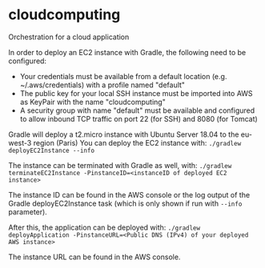 # cloudcomputing
Orchestration for a cloud application

In order to deploy an EC2 instance with Gradle, the following need to be configured:
- Your credentials must be available from a default location (e.g. ~/.aws/credentials) with a profile named "default"
- The public key for your local SSH instance must be imported into AWS as KeyPair with the name "cloudcomputing"
- A security group with name "default" must be available and configured to allow inbound TCP traffic on port 22 (for SSH) and 8080 (for Tomcat)

Gradle will deploy a t2.micro instance with Ubuntu Server 18.04 to the eu-west-3 region (Paris)
You can deploy the EC2 instance with:
`./gradlew deployEC2Instance --info`

The instance can be terminated with Gradle as well, with:
`./gradlew terminateEC2Instance -PinstanceID=<instanceID of deployed EC2 instance>`

The instance ID can be found in the AWS console or the log output of the Gradle deployEC2Instance task (which is only shown if run with `--info` parameter).

After this, the application can be deployed with:
`./gradlew deployApplication -PinstanceURL=<Public DNS (IPv4) of your deployed AWS instance>`

The instance URL can be found in the AWS console.